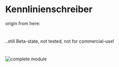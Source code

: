 # Kennlinienschreiber

origin from here: 
#
..still Beta-state, not tested, not for commercial-use!
#
![complete module](https://github.com/fmmech24/Kennlinienschreiber/blob/master/pictures/IMG_20200226_152054.jpg)
